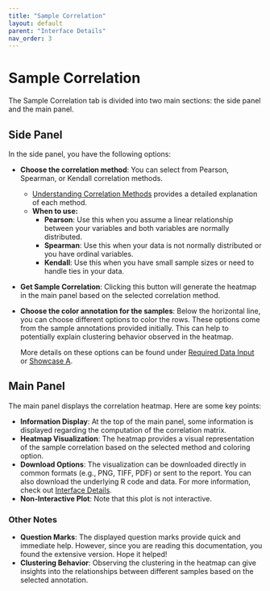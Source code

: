 ```yaml
---
title: "Sample Correlation"
layout: default
parent: "Interface Details"
nav_order: 3
---
```


# Sample Correlation

The Sample Correlation tab is divided into two main sections: the side panel and the main panel.

## Side Panel

In the side panel, you have the following options:

- **Choose the correlation method**: You can select from Pearson, Spearman, or Kendall correlation methods.
  - [Understanding Correlation Methods](https://ademos.people.uic.edu/Chapter22.html) provides a detailed explanation of each method.
  - **When to use:**
    - **Pearson**: Use this when you assume a linear relationship between your variables and both variables are normally distributed.
    - **Spearman**: Use this when your data is not normally distributed or you have ordinal variables.
    - **Kendall**: Use this when you have small sample sizes or need to handle ties in your data.

- **Get Sample Correlation**: Clicking this button will generate the heatmap in the main panel based on the selected correlation method.

- **Choose the color annotation for the samples**: Below the horizontal line, you can choose different options to color the rows. These options come from the sample annotations provided initially. This can help to potentially explain clustering behavior observed in the heatmap.

  More details on these options can be found under [Required Data Input](required-data-input.md) or [Showcase A](../showcases/showcase-a.md).

## Main Panel

The main panel displays the correlation heatmap. Here are some key points:

- **Information Display**: At the top of the main panel, some information is displayed regarding the computation of the correlation matrix.
- **Heatmap Visualization**: The heatmap provides a visual representation of the sample correlation based on the selected method and coloring option.
- **Download Options**: The visualization can be downloaded directly in common formats (e.g., PNG, TIFF, PDF) or sent to the report. You can also download the underlying R code and data. For more information, check out [Interface Details](interface-details.md).
- **Non-Interactive Plot**: Note that this plot is not interactive.

### Other Notes

- **Question Marks**: The displayed question marks provide quick and immediate help. However, since you are reading this documentation, you found the extensive version. Hope it helped!
- **Clustering Behavior**: Observing the clustering in the heatmap can give insights into the relationships between different samples based on the selected annotation.

